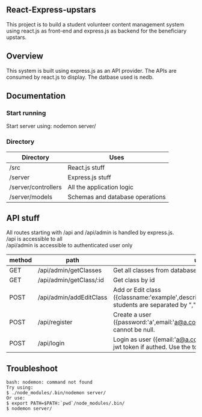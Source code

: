 ## React-Express-upstars
This project is to build a student volunteer content management system using react.js as front-end and express.js as backend for the beneficiary upstars.

## Overview
This system is built using express.js as an API provider. The APIs are consumed by react.js to display. The datbase used is nedb.

## Documentation
### Start running
Start server using: nodemon server/


### Directory

|Directory        |    Uses   |
|------------|---------------------|
|/src               |React.js stuff   |
|/server            |Express.js stuff |
|/server/controllers|All the application logic |
|/server/models     |Schemas and database operations |


## API stuff

All routes starting with /api and /api/admin is handled by express.js.  
/api is accessible to all  
/api/admin is accessible to authenticated user only  


|method|path|uses|
|------|----|----|
|GET| /api/admin/getClasses | Get all classes from database|
|GET| /api/admin/getClass/:id | Get class by id|
|POST| /api/admin/addEditClass | Add or Edit class ({classname:'example',description:'example',students:'a,b,c'}) students are separated by ","|
|POST| /api/register | Create a user ({password:'a',email:'a@a.com',firstName:'a',lastName:'a'}) cannot be null.|
|POST| /api/login | Login as user ({email:'a@a.com',password:'a'}) Will return a jwt token if authed. Use the token to access /api/admin|


## Troubleshoot
```
bash: nodemon: command not found
Try using:
$ ./node_modules/.bin/nodemon server/
Or use:
$ export PATH=$PATH:`pwd`/node_modules/.bin/
$ nodemon server/
```

